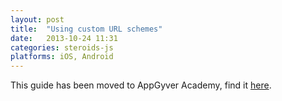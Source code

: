 ```yaml
---
layout: post
title:  "Using custom URL schemes"
date:   2013-10-24 11:31
categories: steroids-js
platforms: iOS, Android
---
```


This guide has been moved to AppGyver Academy, find it [here](https://academy.appgyver.com/categories/5-utilizing-device-capabilities/contents/78-using-custom-url-schemes).